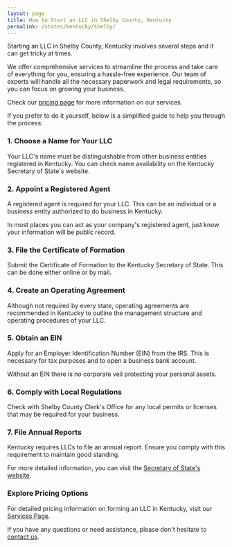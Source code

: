 ```yaml
---
layout: page
title: How to Start an LLC in Shelby County, Kentucky
permalink: /states/kentucky/shelby/
---
```


<p>Starting an LLC in Shelby County, Kentucky involves several steps and it can get tricky at times.</p>

<p>We offer comprehensive services to streamline the process and take care of everything for you, ensuring a hassle-free experience. Our team of experts will handle all the necessary paperwork and legal requirements, so you can focus on growing your business.</p>

<p>Check our <a href="/services/">pricing page</a> for more information on our services.</p>

<p>If you prefer to do it yourself, below is a simplified guide to help you through the process:</p>

<h3>1. Choose a Name for Your LLC</h3>
<p>Your LLC's name must be distinguishable from other business entities registered in Kentucky. You can check name availability on the Kentucky Secretary of State's website.</p>

<h3>2. Appoint a Registered Agent</h3>
<p>A registered agent is required for your LLC. This can be an individual or a business entity authorized to do business in Kentucky.</p>

<p>In most places you can act as your company's registered agent, just know your information will be public record.<p>

<h3>3. File the Certificate of Formation</h3>
<p>Submit the Certificate of Formation to the Kentucky Secretary of State. This can be done either online or by mail.</p>

<h3>4. Create an Operating Agreement</h3>
<p>Although not required by every state, operating agreements are recommended in Kentucky to outline the management structure and operating procedures of your LLC.</p>

<h3>5. Obtain an EIN</h3>
<p>Apply for an Employer Identification Number (EIN) from the IRS. This is necessary for tax purposes and to open a business bank account.</p>

<p>Without an EIN there is no corporate veil protecting your personal assets.</p>

<h3>6. Comply with Local Regulations</h3>
<p>Check with Shelby County Clerk's Office for any local permits or licenses that may be required for your business.</p>

<h3>7. File Annual Reports</h3>
<p>Kentucky requires LLCs to file an annual report. Ensure you comply with this requirement to maintain good standing.</p>

<p>For more detailed information, you can visit the <a href="https://www.sos.ky.gov/bus/Pages/default.aspx">Secretary of State's website</a>.</p>

<h3>Explore Pricing Options</h3>
<p>For detailed pricing information on forming an LLC in Kentucky, visit our <a href="/services/">Services Page</a>.</p>
<p>If you have any questions or need assistance, please don't hesitate to <a href="https://www.businessinitiative.org/contact/" target="_blank">contact us</a>.</p>

